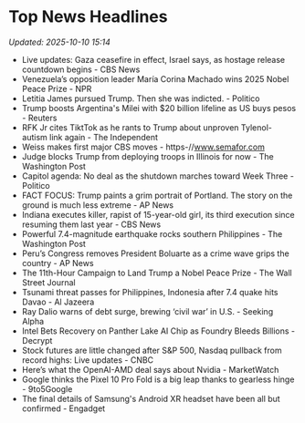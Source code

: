 # Top News Headlines

_Updated: 2025-10-10 15:14_

- Live updates: Gaza ceasefire in effect, Israel says, as hostage release countdown begins - CBS News
- Venezuela’s opposition leader María Corina Machado wins 2025 Nobel Peace Prize - NPR
- Letitia James pursued Trump. Then she was indicted. - Politico
- Trump boosts Argentina's Milei with $20 billion lifeline as US buys pesos - Reuters
- RFK Jr cites TiktTok as he rants to Trump about unproven Tylenol-autism link again - The Independent
- Weiss makes first major CBS moves - https-//www.semafor.com
- Judge blocks Trump from deploying troops in Illinois for now - The Washington Post
- Capitol agenda: No deal as the shutdown marches toward Week Three - Politico
- FACT FOCUS: Trump paints a grim portrait of Portland. The story on the ground is much less extreme - AP News
- Indiana executes killer, rapist of 15-year-old girl, its third execution since resuming them last year - CBS News
- Powerful 7.4-magnitude earthquake rocks southern Philippines - The Washington Post
- Peru’s Congress removes President Boluarte as a crime wave grips the country - AP News
- The 11th-Hour Campaign to Land Trump a Nobel Peace Prize - The Wall Street Journal
- Tsunami threat passes for Philippines, Indonesia after 7.4 quake hits Davao - Al Jazeera
- Ray Dalio warns of debt surge, brewing ‘civil war’ in U.S. - Seeking Alpha
- Intel Bets Recovery on Panther Lake AI Chip as Foundry Bleeds Billions - Decrypt
- Stock futures are little changed after S&P 500, Nasdaq pullback from record highs: Live updates - CNBC
- Here’s what the OpenAI-AMD deal says about Nvidia - MarketWatch
- Google thinks the Pixel 10 Pro Fold is a big leap thanks to gearless hinge - 9to5Google
- The final details of Samsung's Android XR headset have been all but confirmed - Engadget
